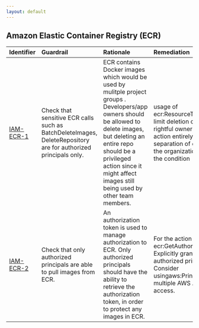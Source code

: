 ```yaml
---
layout: default
---
```




## Amazon Elastic Container Registry (ECR)

| Identifier                                         | Guardrail                                                                                                      | Rationale                                                                                                                                                                                                                                                            | Remediation                                                                                                                                                                                                               | References                                                                                                                                                                                                                                                                                                                                                                                                                                     | Policy          | IAM Actions                                                                                                               |
|:---------------------------------------------------|:---------------------------------------------------------------------------------------------------------------|:---------------------------------------------------------------------------------------------------------------------------------------------------------------------------------------------------------------------------------------------------------------------|:--------------------------------------------------------------------------------------------------------------------------------------------------------------------------------------------------------------------------|:-----------------------------------------------------------------------------------------------------------------------------------------------------------------------------------------------------------------------------------------------------------------------------------------------------------------------------------------------------------------------------------------------------------------------------------------------|:----------------|:--------------------------------------------------------------------------------------------------------------------------|
| <a id="IAM-ECR-1" href="#IAM-ECR-1" >IAM-ECR-1</a> | Check that sensitive ECR calls such as BatchDeleteImages, DeleteRepository are for authorized principals only. | ECR contains Docker images which would be used by mulitple project groups . Developers/app owners should be allowed to delete images, but deleting an entire repo should be a privileged action since it might affect images still being used by other team members. | usage of ecr:ResourceTag/${TagKey} to limit deletion of repo to only the rightful owner OR removal of the action entirely (contingent to separation of duties and roles in the organization) OR have MFA in the condition |                                                                                                                                                                                                                                                                                                                                                                                                                                                | Resource policy |                                                                                                                           |
| <a id="IAM-ECR-2" href="#IAM-ECR-2" >IAM-ECR-2</a> | Check that only authorized principals are able to pull images from ECR.                                        | An authorization token is used to manage authorization to ECR. Only authorized principals should have the ability to retrieve the authorization token, in order to protect any images in ECR.                                                                        | For the action ecr:GetAuthorizationToken either: Explicitly grant to a list of authorized principals OR Consider usingaws:PrincipalOrgPathswhen multiple AWS Accounts need access.                                        | [https://docs.aws.amazon.com/AmazonECR/latest/userguide/ecr_managed_policies.html#AmazonEC2ContainerRegistryReadOnly](https://docs.aws.amazon.com/AmazonECR/latest/userguide/ecr_managed_policies.html#AmazonEC2ContainerRegistryReadOnly)<br><br>[https://docs.aws.amazon.com/AmazonECR/latest/APIReference/API_GetAuthorizationToken.html](https://docs.aws.amazon.com/AmazonECR/latest/APIReference/API_GetAuthorizationToken.html)<br><br> | nan             | [ecr:GetAuthorizationToken](https://docs.aws.amazon.com/AmazonECR/latest/APIReference/API_GetAuthorizationToken.html)<br> |